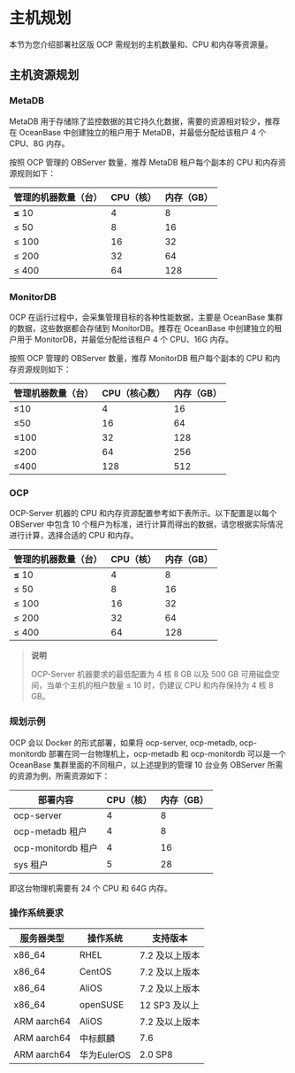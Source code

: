 # 主机规划

本节为您介绍部署社区版 OCP 需规划的主机数量和、CPU 和内存等资源量。

## 主机资源规划

### MetaDB

MetaDB 用于存储除了监控数据的其它持久化数据，需要的资源相对较少，推荐在 OceanBase 中创建独立的租户用于 MetaDB，并最低分配给该租户 4 个 CPU、8G 内存。

按照 OCP 管理的 OBServer 数量，推荐 MetaDB 租户每个副本的 CPU 和内存资源规则如下：

| **管理的机器数量（台）** | **CPU（核）** | **内存（GB）** |
|----------------|------------|------------|
| **≤** 10       | 4          | 8          |
| ≤ 50           | 8          | 16         |
| ≤ 100          | 16         | 32         |
| ≤ 200          | 32         | 64         |
| ≤ 400          | 64         | 128        |

### MonitorDB

OCP 在运行过程中，会采集管理目标的各种性能数据，主要是 OceanBase 集群的数据，这些数据都会存储到 MonitorDB。推荐在 OceanBase 中创建独立的租户用于 MonitorDB，并最低分配给该租户 4 个 CPU、16G 内存。

按照 OCP 管理的 OBServer 数量，推荐 MonitorDB 租户每个副本的 CPU 和内存资源规则如下：

| **管理机器数量（台）** | **CPU（核心数）** | **内存（GB）** |
|---------------|--------------|------------|
| ≤10           | 4            | 16         |
| ≤50           | 16           | 64         |
| ≤100          | 32           | 128        |
| ≤200          | 64           | 256        |
| ≤400          | 128          | 512        |

### OCP

OCP-Server 机器的 CPU 和内存资源配置参考如下表所示。以下配置是以每个 OBServer 中包含 10 个租户为标准，进行计算而得出的数据，请您根据实际情况进行计算，选择合适的 CPU 和内存。

| **管理的机器数量（台）** | **CPU（核）** | **内存（GB）** |
|----------------|------------|------------|
| **≤** 10       | 4          | 8          |
| ≤ 50           | 8          | 16         |
| ≤ 100          | 16         | 32         |
| ≤ 200          | 32         | 64         |
| ≤ 400          | 64         | 128        |

> **说明**
>
> OCP-Server 机器要求的最低配置为 4 核 8 GB 以及 500 GB 可用磁盘空间，当单个主机的租户数量 ≤ 10 时，仍建议 CPU 和内存保持为 4 核 8 GB。

### 规划示例

OCP 会以 Docker 的形式部署，如果将 ocp-server, ocp-metadb, ocp-monitordb 部署在同一台物理机上，ocp-metadb 和 ocp-monitordb 可以是一个 OceanBase 集群里面的不同租户，以上述提到的管理 10 台业务 OBServer 所需的资源为例，所需资源如下：

|       部署内容       | CPU（核） | 内存（GB） |
|------------------|--------|--------|
| ocp-server       | 4      | 8      |
| ocp-metadb 租户    | 4      | 8      |
| ocp-monitordb 租户 | 4      | 16     |
| sys 租户           | 5      | 28     |

即这台物理机需要有 24 个 CPU 和 64G 内存。

### 操作系统要求

|  **服务器类型**  | **操作系统**  |  **支持版本**  |
|-------------|-----------|------------|
| x86_64      | RHEL      | 7.2 及以上版本  |
| x86_64      | CentOS    | 7.2 及以上版本  |
| x86_64      | AliOS     | 7.2 及以上版本  |
| x86_64      | openSUSE  | 12 SP3 及以上 |
| ARM aarch64 | AliOS     | 7.2 及以上版本  |
| ARM aarch64 | 中标麒麟      | 7.6        |
| ARM aarch64 | 华为EulerOS | 2.0 SP8    |
